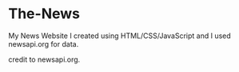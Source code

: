 # The-News
My News Website I created using HTML/CSS/JavaScript and I used newsapi.org for data. 

credit to newsapi.org.
